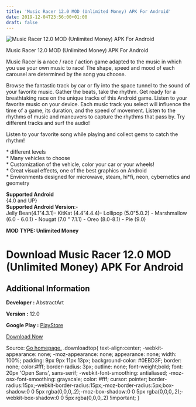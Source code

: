 ```yaml
---
title: 'Music Racer 12.0 MOD (Unlimited Money) APK For Android'
date: 2019-12-04T23:56:00+01:00
draft: false
---
```


![Music Racer 12.0 MOD (Unlimited Money) APK For Android](https://i0.wp.com/apkhome.net/wp-content/uploads/2019/12/Music-Racer.png "Music Racer 12.0 MOD (Unlimited Money) APK For Android")

  

Music Racer 12.0 MOD (Unlimited Money) APK For Android

Music Racer is a race / race / action game adapted to the music in which you use your own music to race! The shape, speed and mood of each carousel are determined by the song you choose.

Browse the fantastic track by car or fly into the space tunnel to the sound of your favorite music. Gather the beats, take the rhythm. Get ready for a breathtaking race on the unique tracks of this Android game. Listen to your favorite music on your device. Each music track you select will influence the time of a game, its duration, and the speed of movement. Listen to the rhythms of music and maneuvers to capture the rhythms that pass by. Try different tracks and surf the audio!

Listen to your favorite song while playing and collect gems to catch the rhythm!

\* different levels  
\* Many vehicles to choose  
\* Customization of the vehicle, color your car or your wheels!  
\* Great visual effects, one of the best graphics on Android  
\* Environments designed for microwave, steam, hi\*fi, neon, cybernetics and geometry

**Supported Android**  
{4.0 and UP}  
**Supported Android Version**:-  
Jelly Bean(4.1"4.3.1)- KitKat (4.4"4.4.4)- Lollipop (5.0"5.0.2) - Marshmallow (6.0 - 6.0.1) - Nougat (7.0 " 7.1.1) - Oreo (8.0-8.1) - Pie (9.0)

**MOD TYPE: Unlimited Money**

Download Music Racer 12.0 MOD (Unlimited Money) APK For Android
===============================================================

Additional Information
----------------------

**Developer :** AbstractArt

**Version :** 12.0

**Google Play :** [PlayStore](https://play.google.com/store/apps/details?id=com.abstractart.music_racer)

  

[Download Now](https://store4app.co/post/music-racer-12-0-mod-unlimited-money-apk-for-android_1575475526)

  
Source: [Go homepage.](https://store4app.co/post/music-racer-12-0-mod-unlimited-money-apk-for-android_1575475526) .downloadtop{ text-align:center; -webkit-appearance: none; -moz-appearance: none; appearance: none; width: 100%; padding: 9px 9px 11px 13px; background-color: #0EBD3F; border: none; color:#fff; border-radius: 3px; outline: none; font-weight;bold; font: 20px 'Open Sans', sans-serif; -webkit-font-smoothing: antialiased; -moz-osx-font-smoothing: grayscale; color: #fff; cursor: pointer; border-radius:15px;-webkit-border-radius:15px;-moz-border-radius:5px;box-shadow:0 0 5px rgba(0,0,0,.2);-moz-box-shadow:0 0 5px rgba(0,0,0,.2);-webkit-box-shadow:0 0 5px rgba(0,0,0,.2) !important; }